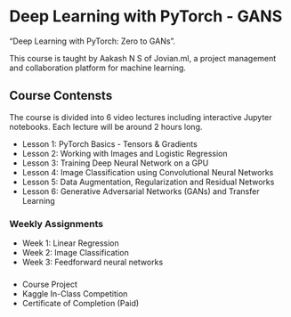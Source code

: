 # Deep Learning with PyTorch - GANS
“Deep Learning with PyTorch: Zero to GANs”.

This course is taught by Aakash N S  of Jovian.ml, a project management and collaboration platform for machine learning.

## Course Contensts
The course is divided into 6 video lectures including interactive Jupyter notebooks. Each lecture will be around 2 hours long.

- Lesson 1: PyTorch Basics - Tensors & Gradients
- Lesson 2: Working with Images and Logistic Regression
- Lesson 3: Training Deep Neural Network on a GPU
- Lesson 4: Image Classification using Convolutional Neural Networks
- Lesson 5: Data Augmentation, Regularization and Residual Networks
- Lesson 6: Generative Adversarial Networks (GANs) and Transfer Learning


### Weekly Assignments
- Week 1: Linear Regression
- Week 2: Image Classification
- Week 3: Feedforward neural networks

###
- Course Project
- Kaggle In-Class Competition
- Certificate of Completion (Paid)
